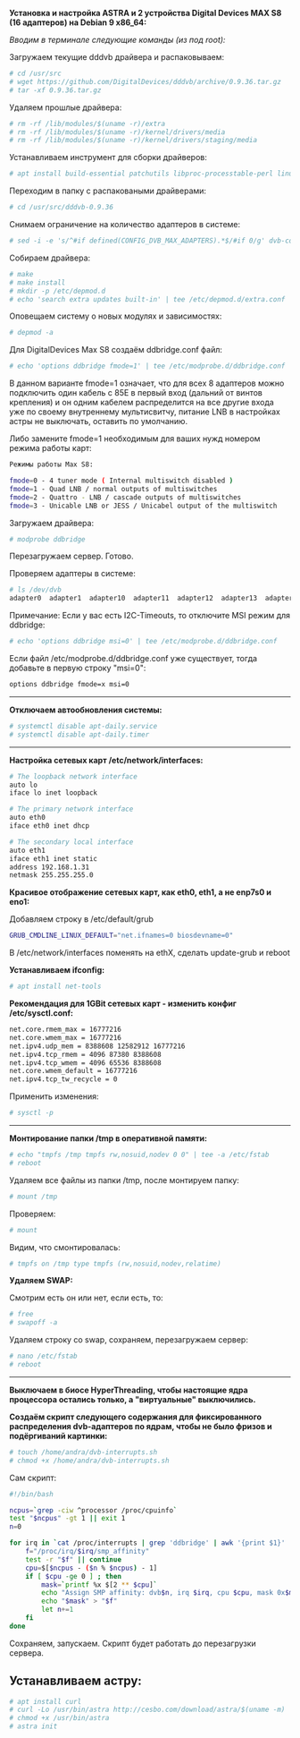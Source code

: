 **Установка и настройка ASTRA и 2 устройства Digital Devices MAX S8 (16 адаптеров) на Debian 9 x86_64:**

_Вводим в терминале следующие команды (из под root):_

Загружаем текущие dddvb драйвера и распаковываем:

``` sh
# cd /usr/src
# wget https://github.com/DigitalDevices/dddvb/archive/0.9.36.tar.gz
# tar -xf 0.9.36.tar.gz
```

Удаляем прошлые драйвера:

``` sh
# rm -rf /lib/modules/$(uname -r)/extra
# rm -rf /lib/modules/$(uname -r)/kernel/drivers/media
# rm -rf /lib/modules/$(uname -r)/kernel/drivers/staging/media
```

Устанавливаем инструмент для сборки драйверов:

``` sh
# apt install build-essential patchutils libproc-processtable-perl linux-headers-`uname –r` git mercurial
```

Переходим в папку с распаковаными драйверами:

``` sh
# cd /usr/src/dddvb-0.9.36
```

Снимаем ограничение на количество адаптеров в системе:

``` sh
# sed -i -e 's/^#if defined(CONFIG_DVB_MAX_ADAPTERS).*$/#if 0/g' dvb-core/dvbdev.h
```

Собираем драйвера:

``` sh
# make
# make install
# mkdir -p /etc/depmod.d
# echo 'search extra updates built-in' | tee /etc/depmod.d/extra.conf
```

Оповещаем систему о новых модулях и зависимостях:

``` sh
# depmod -a
```

Для DigitalDevices Max S8 создаём ddbridge.conf файл:

``` sh
# echo 'options ddbridge fmode=1' | tee /etc/modprobe.d/ddbridge.conf
```

В данном варианте fmode=1 означает, что для всех 8 адаптеров можно подключить один кабель с 85Е в первый вход (дальний от винтов крепления) и он одним кабелем распределится на все другие входа уже по своему внутреннему мультисвитчу, питание LNB в настройках астры не выключать, оставить по умолчанию.

Либо замените fmode=1 необходимым для ваших нужд номером режима работы карт:

``` sh
Режимы работы Max S8:

fmode=0 - 4 tuner mode ( Internal multiswitch disabled )
fmode=1 - Quad LNB / normal outputs of multiswitches
fmode=2 - Quattro - LNB / cascade outputs of multiswitches
fmode=3 - Unicable LNB or JESS / Unicabel output of the multiswitch
```

Загружаем драйвера:

``` sh
# modprobe ddbridge
```

Перезагружаем сервер. Готово.

Проверяем адаптеры в системе:

``` sh
# ls /dev/dvb
adapter0  adapter1  adapter10  adapter11  adapter12  adapter13  adapter14  adapter15  adapter2  adapter3  adapter4  adapter5  adapter6  adapter7  adapter8  adapter9
```

Примечание: Если у вас есть I2C-Timeouts, то отключите MSI режим для ddbridge:

``` sh
# echo 'options ddbridge msi=0' | tee /etc/modprobe.d/ddbridge.conf
```

Если файл /etc/modprobe.d/ddbridge.conf уже существует, тогда добавьте в первую строку "msi=0":

``` sh
options ddbridge fmode=x msi=0
```
---
**Отключаем автообновления системы:**

``` sh
# systemctl disable apt-daily.service
# systemctl disable apt-daily.timer
```
---
**Настройка сетевых карт /etc/network/interfaces:**

``` sh
# The loopback network interface
auto lo
iface lo inet loopback

# The primary network interface
auto eth0
iface eth0 inet dhcp

# The secondary local interface
auto eth1
iface eth1 inet static
address 192.168.1.31
netmask 255.255.255.0
```

**Красивое отображение сетевых карт, как eth0, eth1, а не enp7s0 и eno1:**

Добавляем строку в /etc/default/grub
``` sh
GRUB_CMDLINE_LINUX_DEFAULT="net.ifnames=0 biosdevname=0"
```

В /etc/network/interfaces поменять на ethX, сделать update-grub и reboot

**Устанавливаем ifconfig:**

``` sh
# apt install net-tools
```

**Рекомендация для 1GBit сетевых карт - изменить конфиг /etc/sysctl.conf:**

``` sh
net.core.rmem_max = 16777216
net.core.wmem_max = 16777216
net.ipv4.udp_mem = 8388608 12582912 16777216
net.ipv4.tcp_rmem = 4096 87380 8388608
net.ipv4.tcp_wmem = 4096 65536 8388608
net.core.wmem_default = 16777216
net.ipv4.tcp_tw_recycle = 0
```

Применить изменения:

``` sh
# sysctl -p
```
---
**Монтирование папки /tmp в оперативной памяти:**

``` sh
# echo "tmpfs /tmp tmpfs rw,nosuid,nodev 0 0" | tee -a /etc/fstab
# reboot
```

Удаляем все файлы из папки /tmp, после монтируем папку:

``` sh
# mount /tmp
```

Проверяем:

``` sh
# mount
```

Видим, что смонтировалась: 

``` sh
# tmpfs on /tmp type tmpfs (rw,nosuid,nodev,relatime)
```

**Удаляем SWAP:**

Смотрим есть он или нет, если есть, то:

``` sh
# free
# swapoff -a
```
Удаляем строку со swap, сохраняем, перезагружаем сервер:

``` sh
# nano /etc/fstab  
# reboot
```
---
**Выключаем в биосе HyperThreading, чтобы настоящие ядра процессора остались только, а "виртуальные" выключились.**

**Создаём скрипт следующего содержания для фиксированного распределения dvb-адаптеров по ядрам, чтобы не было фризов и подёргиваний картинки:**

``` sh
# touch /home/andra/dvb-interrupts.sh
# chmod +x /home/andra/dvb-interrupts.sh
```

Сам скрипт:

```bash
#!/bin/bash

ncpus=`grep -ciw ^processor /proc/cpuinfo`
test "$ncpus" -gt 1 || exit 1
n=0

for irq in `cat /proc/interrupts | grep 'ddbridge' | awk '{print $1}' | sed s/\://g` ; do
    f="/proc/irq/$irq/smp_affinity"
    test -r "$f" || continue
    cpu=$[$ncpus - ($n % $ncpus) - 1]
    if [ $cpu -ge 0 ] ; then
        mask=`printf %x $[2 ** $cpu]`
        echo "Assign SMP affinity: dvb$n, irq $irq, cpu $cpu, mask 0x$mask"
        echo "$mask" > "$f"
        let n+=1
    fi
done
```
Сохраняем, запускаем. Скрипт будет работать до перезагрузки сервера.

**Устанавливаем астру:**
---
``` sh
# apt install curl
# curl -Lo /usr/bin/astra http://cesbo.com/download/astra/$(uname -m)
# chmod +x /usr/bin/astra
# astra init
```
